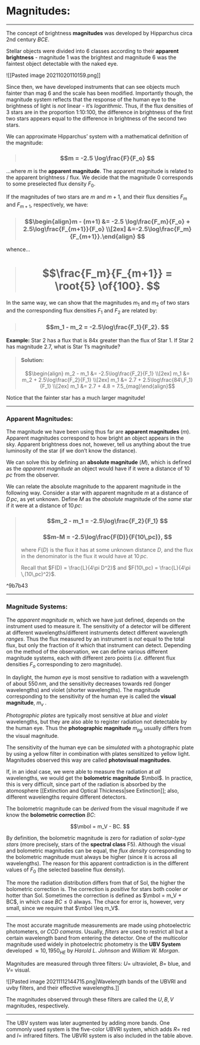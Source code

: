 # Magnitudes:
***

The concept of brightness **magnitudes** was developed by Hipparchus circa 2nd century *BCE*.

Stellar objects were divided into 6 classes according to their **apparent brightness** - magnitude 1 was the brightest and magnitude 6 was the faintest object detectable with the naked eye. 

![[Pasted image 20211020110159.png]]

Since then, we have developed instruments that  can see objects much fainter than mag 6 and the scale has been modified. Importantly though, the magnitude system reflects that the response of the human eye to the brightness of light is *not* linear - it’s *logarithmic*. Thus, if the flux densities of 3 stars 	are in the proportion 1:10:100, the difference in brightness of the first two stars appears equal to the difference in brightness of the second two stars. 

We can approximate Hipparchus’ system with a mathematical definition of the magnitude:

> ### $$m = -2.5 \log\frac{F}{F_o} $$

…where $m$ is the **apparent magnitude**. The apparent magnitude is related to the apparent brightness / flux. We decide that the magnitude $0$ corresponds to some preselected flux density $F_0$. 

If the magnitudes of two stars are $m$ and $m+1$, and their flux densities $F_m$ and $F_{m+1}$, respectively, we have:

> ### $$\begin{align}m - (m+1) &= -2.5 \log\frac{F_m}{F_o} + 2.5\log\frac{F_{m+1}}{F_o} \\[2ex] &=-2.5\log\frac{F_m}{F_{m+1}}.\end{align} $$

whence…

> # $$\frac{F_m}{F_{m+1}} = \root{5}  \of{100}.  $$


In the same way, we can show that the magnitudes $m_1$ and $m_2$ of two stars and the corresponding flux densities $F_1$ and $F_2$ are related by:

> ### $$m_1 - m_2 = -2.5\log\frac{F_1}{F_2}. $$

**Example:** Star 2 has a flux that is 84x greater than the flux of Star 1. If Star 2 has magnitude $2.7$, what is Star 1’s magnitude?

> #### Solution:
>
> $$\begin{align} m_2 - m_1 &= -2.5\log\frac{F_2}{F_1} \\[2ex] m_1 &= m_2 + 2.5\log\frac{F_2}{F_1} \\[2ex] m_1 &= 2.7  + 2.5\log\frac{84\,F_1}{F_1} \\[2ex] m_1 &= 2.7 + 4.8 = 7.5_{mag}\end{align}$$

Notice that the fainter star has a much larger magnitude!

***

### Apparent Magnitudes:

The magnitude we have been using thus far are **apparent magnitudes** ($m$). Apparent magnitudes correspond to how bright an object appears in the sky. Apparent brightness does not, however, tell us anything about the true luminosity of the star (if we don’t know the distance). 

We can solve this by defining an **absolute magnitude** $(M)$, which is defined as the *apparent magnitude* an object would have if it were a distance of $10\,pc$ from the observer. 

We can relate the absolute magnitude to the apparent magnitude in the following way. Consider a star with apparent magnitude $m$ at a distance of $D\,pc$, as yet unknown. Define $M$ as the *absolute* magnitude of the *same* star if it were at a distance of $10\,pc$: 


> ### $$m_2 - m_1 = -2.5\log\frac{F_2}{F_1} $$
> ### $$m-M = -2.5\log\frac{F(D)}{F(10\,pc)}, $$ 
>where $F(D)$ is the flux it has at some unknown distance $D$, and the flux in the denominator is the flux it would have at $10\,pc$. 
>
> Recall that $F(D) = \frac{L}{4\pi D^2}$ and $F(10\,pc) = \frac{L}{4\pi \,(10\,pc)^2}$.





^9b7b43

***

### Magnitude Systems:

The *apparent magnitude $m$*, which we have just defined, depends on the instrument used to measure it. The sensitivity of a detector will be different at different wavelengths/different instruments detect different wavelength *ranges*. Thus the flux measured by an instrument is	*not* equal to the total flux, but only the fraction of it which that instrument can detect. Depending on the method of the observation, we can define various different magnitude systems, each with different zero points (*i.e.* different flux densities $F_o$ corresponding to zero magnitude). 


In daylight, the *human eye* is most sensitive to radiation with a wavelength of about $550\,nm$, and the sensitivity decreases towards red (longer wavelengths) and violet (shorter wavelengths). The magnitude corresponding to the sensitivity of the human eye is called the **visual magnitude**, $m_v$ . 

*Photographic plates* are typically most sensitive at *blue* and *violet* wavelengths, but they are also able to register radiation not detectable by the human eye. Thus the **photographic magnitude** $m_{pg}$ usually differs from the visual magnitude. 

The sensitivity of the human eye can be *simulated* with a photographic plate by using a yellow filter in combination with plates sensitized to yellow light. Magnitudes observed this way are called **photovisual magnitudes**.


If, in an ideal case, we were able to measure the radiation at *all* wavelengths, we would get the **bolometric magnitude** $\mbol$. In practice, this is very difficult, since part of the radiation is absorbed by the atomosphere [[Extinction and Optical Thickness|see Extinction]]; also, different wavelengths require different detectors. 

The bolometric magnitude can be *derived* from the visual magnitude if we know the **bolometric correction** $BC$:

$$\mbol = m_V - BC. $$

By definition, the bolometric magnitude is zero for radiation of *solar-type stars* (more precisely, stars of the **spectral class** F5). Although the visual and bolometric magnitudes can be equal, the *flux density* corresponding to the bolometric magnitude must always be higher (since it is across all wavelengths). The reason for this apparent contradiction is in the different values of $F_0$ (the selected baseline flux density). 

The more the radiation distribution differs from that of Sol, the higher the bolometric correction is. The correction is *positive* for stars both cooler *or* hotter than Sol. Sometimes the correction is defined as $\mbol = m_V + BC$, in which case $BC \leq 0$ always. The chace for error is, however, very small, since we require that $\mbol \leq m_V$. 

***

The most accurate magnitude measurements are made using photoelectric photometers, or *CCD cameras*. Usually, *filters* are used to restrict all but a certain wavelength band from entering the detector. One of the multicolor magnitude used widely in photoelectric photometry is the **UBV System** developed $\approx10,1950_{HE}$ by *Harold L. Johnson* and *William W. Morgan*. 

Magnitudes are measured through three filters: $U =$ ultraviolet, $B =$ blue, and $V =$ visual. 

![[Pasted image 20211112144715.png|Wavelength bands of the UBVRI and uvby filters, and their effective wavelengths.]]

The magnitudes observed through these filters are called the $U,\,B,\,V$ magnitudes, respectively. 

***

The UBV system was later augmented by adding more bands. One commonly used system is the five-color UBVRI system, which adds $R =$ red and $I =$ infrared filters. The UBVRI system is also included in the table above. 

